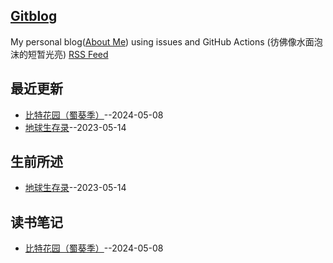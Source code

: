 ## [Gitblog](https://yihong0618.github.io/gitblog/)
My personal blog([About Me](https://github.com/Equuuu/Equ_Blog)) using issues and GitHub Actions (彷佛像水面泡沫的短暂光亮)
[RSS Feed](https://raw.githubusercontent.com/Equuuu/Equ_Blog/master/feed.xml)

## 最近更新
- [比特花园（蜀葵季）](https://github.com/Equuuu/Equ_Blog/issues/14)--2024-05-08
- [地球生存录](https://github.com/Equuuu/Equ_Blog/issues/4)--2023-05-14
## 生前所述
- [地球生存录](https://github.com/Equuuu/Equ_Blog/issues/4)--2023-05-14
## 读书笔记
- [比特花园（蜀葵季）](https://github.com/Equuuu/Equ_Blog/issues/14)--2024-05-08
